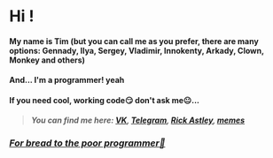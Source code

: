 # Hi !
#### My name is Tim (but you can call me as you prefer, there are many options: Gennady, Ilya, Sergey, Vladimir, Innokenty, Arkady, Clown, Monkey and others)
#### And... I'm a programmer! yeah
#### If you need cool, working code😏 don't ask me😐...

> ***You can find me here: [VK](https://vk.com/jack207), [Telegram](https://t.me/Durshl4k), [Rick Astley](https://www.youtube.com/watch?v=dQw4w9WgXcQ), [memes](https://web.telegram.org/z/#-1396952381)***

### ***[For bread to the poor programmer🥺](https://www.donationalerts.com/r/durshl4k)***
